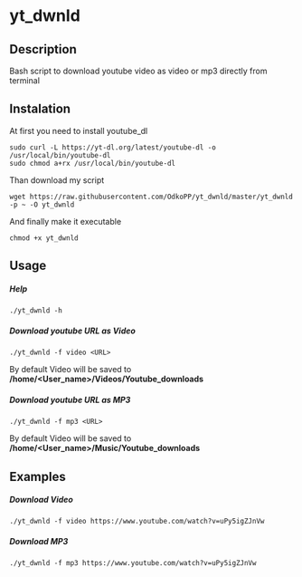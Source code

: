 # yt_dwnld

## Description

Bash script to download youtube video as video or mp3 directly from terminal

## Instalation

At first you need to install youtube_dl

```
sudo curl -L https://yt-dl.org/latest/youtube-dl -o /usr/local/bin/youtube-dl
sudo chmod a+rx /usr/local/bin/youtube-dl
```

Than download my script

```
wget https://raw.githubusercontent.com/OdkoPP/yt_dwnld/master/yt_dwnld -p ~ -O yt_dwnld
```

And finally make it executable
```
chmod +x yt_dwnld
```

## Usage


##### Help
```
./yt_dwnld -h
```

##### Download youtube URL as Video
```
./yt_dwnld -f video <URL>
```
By default Video will be saved to  **/home/<User_name>/Videos/Youtube_downloads**

##### Download youtube URL as MP3
```
./yt_dwnld -f mp3 <URL>
```
By default Video will be saved to  **/home/<User_name>/Music/Youtube_downloads**


## Examples

##### Download Video
```
./yt_dwnld -f video https://www.youtube.com/watch?v=uPy5igZJnVw
```

##### Download MP3
```
./yt_dwnld -f mp3 https://www.youtube.com/watch?v=uPy5igZJnVw
```
